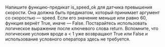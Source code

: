 Напишите функцию-предикат is_speed_ok для датчика превышения скорости. Она должна быть предикатом, который принимает аргумент со скоростью — speed. Если его значение меньше или равно 60, функция вернёт True, иначе — False.
Постарайтесь использовать логическое выражение после ключевого слова return. Вспомните, что логические условия вроде a < 1 уже возвращают True или False и использование условного оператора здесь не требуется.